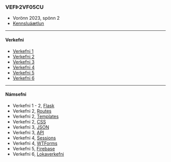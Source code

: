 ### VEFÞ2VF05CU
- Vorönn 2023, spönn 2
- [Kennsluáætlun](https://github.com/vefthroun/Namsefni-s2/blob/main/VEFÞ2VF05CU_V23-2.pdf)

---

#### Verkefni

- [Verkefni 1](https://github.com/vefthroun/Namsefni-s2/blob/main/Verkefni1.md)
- [Verkefni 2](https://github.com/vefthroun/Namsefni-s2/blob/main/Verkefni2.md)
- [Verkefni 3](https://github.com/vefthroun/Namsefni-s2/blob/main/Verkefni3.md)
- [Verkefni 4](https://github.com/vefthroun/Namsefni-s2/blob/main/Verkefni4.md)
- [Verkefni 5](https://github.com/vefthroun/Namsefni-s2/blob/main/Verkefni5.md)
- [Verkefni 6](https://github.com/vefthroun/Namsefni-s2/blob/main/Verkefni6.md)

---

#### Námsefni

* Verkefni 1 - 2, [Flask](https://github.com/vefthroun/Namsefni-s2/blob/main/2-Flask/)
* Verkefni 2, [Routes](https://github.com/vefthroun/Namsefni-s2/blob/main/2-Flask/Routes/)
* Verkefni 2, [Templates](https://github.com/vefthroun/Namsefni-s2/blob/main/2-Flask/Templates/)
* Verkefni 2, [CSS](https://github.com/vefthroun/Namsefni-s2/blob/main/2-Flask/CSS.md)
* Verkefni 3, [JSON](https://github.com/vefthroun/Namsefni-s2/tree/main/3-Json/)
* Verkefni 3, [API](https://github.com/vefthroun/Namsefni-s2/blob/main/3-API/)
* Verkefni 4, [Sessions](https://github.com/vefthroun/Namsefni-s2/tree/main/4-Cookies%26Sessions/)
* Verkefni 4, [WTForms](https://github.com/vefthroun/Namsefni-s2/blob/main/WTForms/)
* Verkefni 5, [Firebase](https://github.com/vefthroun/Namsefni-s2/tree/main/5-Gagnagrunnur)
* Verkefni 6, [Lokaverkefni](https://github.com/vefthroun/Namsefni-s2/blob/main/6-lokaverkefni/)


